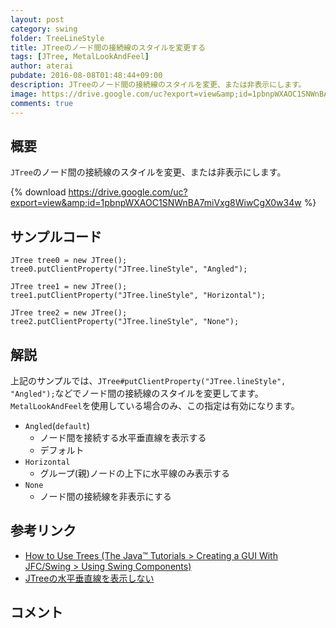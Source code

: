 ```yaml
---
layout: post
category: swing
folder: TreeLineStyle
title: JTreeのノード間の接続線のスタイルを変更する
tags: [JTree, MetalLookAndFeel]
author: aterai
pubdate: 2016-08-08T01:48:44+09:00
description: JTreeのノード間の接続線のスタイルを変更、または非表示にします。
image: https://drive.google.com/uc?export=view&amp;id=1pbnpWXAOC1SNWnBA7miVxg8WiwCgX0w34w
comments: true
---
```

## 概要
`JTree`のノード間の接続線のスタイルを変更、または非表示にします。

{% download https://drive.google.com/uc?export=view&amp;id=1pbnpWXAOC1SNWnBA7miVxg8WiwCgX0w34w %}

## サンプルコード
<pre class="prettyprint"><code>JTree tree0 = new JTree();
tree0.putClientProperty("JTree.lineStyle", "Angled");

JTree tree1 = new JTree();
tree1.putClientProperty("JTree.lineStyle", "Horizontal");

JTree tree2 = new JTree();
tree2.putClientProperty("JTree.lineStyle", "None");
</code></pre>

## 解説
上記のサンプルでは、`JTree#putClientProperty("JTree.lineStyle", "Angled");`などでノード間の接続線のスタイルを変更してます。`MetalLookAndFeel`を使用している場合のみ、この指定は有効になります。

- `Angled`(`default`)
    - ノード間を接続する水平垂直線を表示する
    - デフォルト
- `Horizontal`
    - グループ(親)ノードの上下に水平線のみ表示する
- `None`
    - ノード間の接続線を非表示にする

<!-- dummy comment line for breaking list -->

## 参考リンク
- [How to Use Trees (The Java™ Tutorials > Creating a GUI With JFC/Swing > Using Swing Components)](https://docs.oracle.com/javase/tutorial/uiswing/components/tree.html)
- [JTreeの水平垂直線を表示しない](http://ateraimemo.com/Swing/TreePaintLines.html)

<!-- dummy comment line for breaking list -->

## コメント
